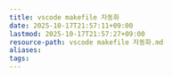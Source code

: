 ```yaml
---
title: vscode makefile 자동화
date: 2025-10-17T21:57:11+09:00
lastmod: 2025-10-17T21:57:27+09:00
resource-path: vscode makefile 자동화.md
aliases: 
tags: 
---
```

